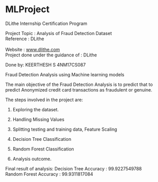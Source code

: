 # MLProject
DLithe Internship Certification Program<br>
 
Project Topic : Analysis of Fraud Detection Dataset<br>
Reference : DLithe<br>  
Website : www.dlithe.com<br> 
Project done under the guidance of : DLithe<br> 

Done by: KEERTHESH S 4NM17CS087<br> 

Fraud Detection Analysis using Machine learning models

The main objective of the Fraud Detection Analysis is to predict that to predict Anonymized credit card transactions as fraudulent or genuine.


The steps involved in the project are:

1. Exploring the dataset.

2. Handling Missing Values

3. Splitting testing and training data, Feature Scaling

4. Decision Tree Classification

5. Random Forest Classification

6. Analysis outcome.

Final result of analysis:
Decision Tree Accuracy : 99.9227549788<br> 
Random Forest Accuracy : 99.9311817084
